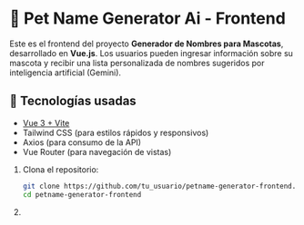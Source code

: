 # 🐾 Pet Name Generator Ai - Frontend

Este es el frontend del proyecto **Generador de Nombres para Mascotas**, desarrollado en **Vue.js**. Los usuarios pueden ingresar información sobre su mascota y recibir una lista personalizada de nombres sugeridos por inteligencia artificial (Gemini).

## 🚀 Tecnologías usadas

- [Vue 3 + Vite](https://vitejs.dev/)
- Tailwind CSS (para estilos rápidos y responsivos)
- Axios (para consumo de la API)
- Vue Router (para navegación de vistas)

1. Clona el repositorio:
   ```bash
   git clone https://github.com/tu_usuario/petname-generator-frontend.git
   cd petname-generator-frontend
   ```

2.